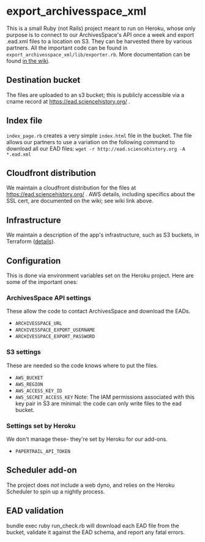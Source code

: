 # export_archivesspace_xml
This is a small Ruby (not Rails) project meant to run on Heroku, whose only purpose is to connect to our ArchivesSpace's API once a week and export .ead.xml files to a location on S3. They can be harvested there by various partners. All the important code can be found in `export_archivesspace_xml/lib/exporter.rb`.
More documentation can be found [in the wiki](https://chemheritage.atlassian.net/wiki/spaces/HDCSD/pages/2151514113/export+archivesspace+xml).
## Destination bucket
The files are uploaded to an s3 bucket; this is publicly accessible via a cname record at https://ead.sciencehistory.org/ .
## Index file
`index_page.rb` creates a very simple `index.html` file in the bucket. The file allows our partners to use a variation on the following command to download all our EAD files:
`wget -r http://ead.sciencehistory.org -A *.ead.xml` 
## Cloudfront distribution
We maintain a cloudfront distribution for the files at https://ead.sciencehistory.org/ . AWS details, including specifics about the SSL cert, are documented on the wiki; see wiki link above.
## Infrastructure
We maintain a description of the app's infrastructure, such as S3 buckets, in Terraform ([details](https://github.com/sciencehistory/export_archivesspace_xml/blob/main/terraform/README.md)).

## Configuration
This is done via environment variables set on the Heroku project. Here are some of the important ones:
### ArchivesSpace API settings
These allow the code to contact ArchivesSpace and download the EADs.
  - `ARCHIVESSPACE_URL`
 - `ARCHIVESSPACE_EXPORT_USERNAME`
 - `ARCHIVESSPACE_EXPORT_PASSWORD`
### S3 settings
These are needed so the code knows where to put the files.
 - `AWS_BUCKET`
 - `AWS_REGION`
 - `AWS_ACCESS_KEY_ID`
 - `AWS_SECRET_ACCESS_KEY`
Note: The IAM permissions associated with this key pair in S3 are minimal: the code can only write files to the ead bucket.
### Settings set by Heroku
We don't manage these- they're set by Heroku for our add-ons.
- `PAPERTRAIL_API_TOKEN`
## Scheduler add-on
The project does *not* include a web dyno, and relies on the Heroku Scheduler to spin up a nightly process.
## EAD validation
bundle exec ruby run_check.rb will download each EAD file from the bucket, validate it against the EAD schema, and report any fatal errors.
